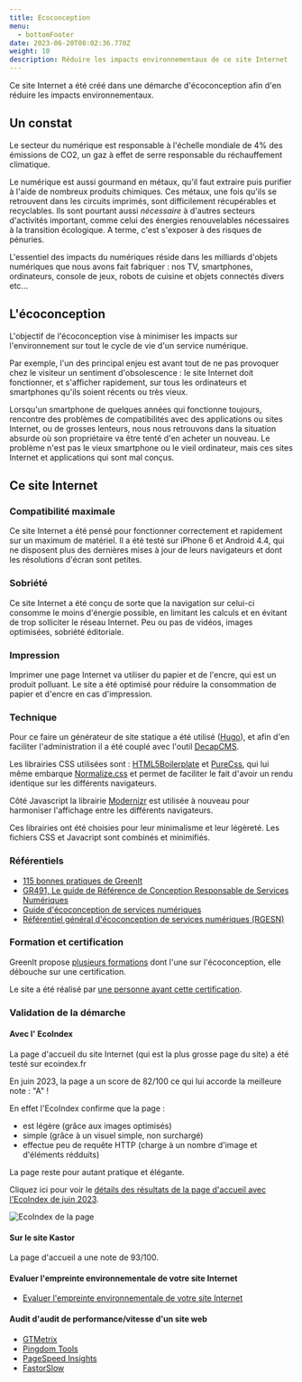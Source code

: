 ```yaml
---
title: Ecoconception
menu:
  - bottomFooter
date: 2023-06-20T08:02:36.770Z
weight: 10
description: Réduire les impacts environnementaux de ce site Internet
---
```

Ce site Internet a été créé dans une démarche d'écoconception afin d'en réduire les impacts environnementaux.

## Un constat

Le secteur du numérique est responsable à l'échelle mondiale de 4% des émissions de CO2, un gaz à effet de serre responsable du réchauffement climatique.

Le numérique est aussi gourmand en métaux, qu'il faut extraire puis purifier à l'aide de nombreux produits chimiques. Ces métaux, une fois qu'ils se retrouvent dans les circuits imprimés, sont difficilement récupérables et recyclables. Ils sont pourtant aussi _nécessaire_ à d'autres secteurs d'activités important, comme celui des énergies renouvelables nécessaires à la transition écologique. A terme, c'est s'exposer à des risques de pénuries.

L'essentiel des impacts du numériques réside dans les milliards d'objets numériques que nous avons fait fabriquer : nos TV, smartphones, ordinateurs, console de jeux, robots de cuisine et objets connectés divers etc...

## L'écoconception

L'objectif de l'écoconception vise à minimiser les impacts sur l'environnement sur tout le cycle de vie d'un service numérique.

Par exemple, l'un des principal enjeu est avant tout de ne pas provoquer chez le visiteur un sentiment d'obsolescence : le site Internet doit fonctionner, et s'afficher rapidement, sur tous les ordinateurs et smartphones qu'ils soient récents ou très vieux.

Lorsqu'un smartphone de quelques années qui fonctionne toujours, rencontre des problèmes de compatibilités avec des applications ou sites Internet, ou de grosses lenteurs, nous nous retrouvons dans la situation absurde où son propriétaire va être tenté d'en acheter un nouveau.
Le problème n'est pas le vieux smartphone ou le vieil ordinateur, mais ces sites Internet et applications qui sont mal conçus.

## Ce site Internet

### Compatibilité maximale

Ce site Internet a été pensé pour fonctionner correctement et rapidement sur un maximum de matériel.
Il a été testé sur iPhone 6 et Android 4.4, qui ne disposent plus des dernières mises à jour de leurs navigateurs et dont les résolutions d'écran sont petites.

### Sobriété

Ce site Internet a été conçu de sorte que la navigation sur celui-ci consomme le moins d'énergie possible, en limitant les calculs et en évitant de trop solliciter le réseau Internet.
Peu ou pas de vidéos, images optimisées, sobriété éditoriale.

### Impression

Imprimer une page Internet va utiliser du papier et de l'encre, qui est un produit polluant.
Le site a été optimisé pour réduire la consommation de papier et d'encre en cas d'impression. 

### Technique

Pour ce faire un générateur de site statique a été utilisé ([Hugo](https://gohugo.io)), et afin d'en faciliter l'administration il a été couplé avec l'outil [DecapCMS](https://decapcms.org).

Les librairies CSS utilisées sont : [HTML5Boilerplate](https://html5boilerplate.com/) et [PureCss](https://purecss.io/), qui lui même embarque [Normalize.css](https://necolas.github.io/normalize.css/) et permet de faciliter le fait d'avoir un rendu identique sur les différents navigateurs.

Côté Javascript la librairie [Modernizr](https://modernizr.com/) est utilisée à nouveau pour harmoniser l'affichage entre les différents navigateurs.

Ces librairies ont été choisies pour leur minimalisme et leur légèreté. Les fichiers CSS et Javacript sont combinés et minimifiés.

### Référentiels

* [115 bonnes pratiques de GreenIt](https://github.com/cnumr/best-practices)
* [GR491, Le guide de Référence de Conception Responsable de Services Numériques](8https://gr491.isit-europe.org/)
* [Guide d'écoconception de services numériques](https://eco-conception.designersethiques.org/guide/fr/)
* [Référentiel général d'écoconception de services numériques (RGESN)](https://ecoresponsable.numerique.gouv.fr/publications/referentiel-general-ecoconception/)

### Formation et certification

GreenIt propose [plusieurs formations](https://formation.greenit.fr/) dont l'une sur l'écoconception, elle débouche sur une certification.

Le site a été réalisé par [une personne ayant cette certification](https://certificat.greenit.fr/certificats/2022.12.07-SL103-LQ45-ECO25).

### Validation de la démarche

#### Avec l' EcoIndex

La page d'accueil du site Internet (qui est la plus grosse page du site) a été testé sur ecoindex.fr

En juin 2023, la page a un score de 82/100 ce qui lui accorde la meilleure note : "A" !

En effet l'EcoIndex confirme que la page :

* est légère (grâce aux images optimisés)
* simple (grâce à un visuel simple, non surchargé)
* effectue peu de requête HTTP (charge à un nombre d'image et d'éléments rédduits)

La page reste pour autant pratique et élégante.

Cliquez ici pour voir le [détails des résultats de la page d'accueil avec l'EcoIndex de juin 2023](https://www.ecoindex.fr/resultat/?id=49dc1979-c3d1-4f7e-993c-39da35ac3407).

![EcoIndex de la page](/img/eco_index.jpg "EcoIndex de la page")

#### Sur le site Kastor

La page d'accueil a une note de 93/100.

#### Evaluer l'empreinte environnementale de votre site Internet

* [Evaluer l'empreinte environnementale de votre site Internet](https://www.francenum.gouv.fr/guides-et-conseils/pilotage-de-lentreprise/numerique-durable/evaluer-lempreinte-environnementale-de)

#### Audit d'audit de performance/vitesse d'un site web

* [GTMetrix](https://gtmetrix.com/)
* [Pingdom Tools](https://tools.pingdom.com/)
* [PageSpeed Insights](https://pagespeed.web.dev/?utm_source=psi&utm_medium=redirect&hl=fr)
* [FastorSlow](https://www.fastorslow.com/)
